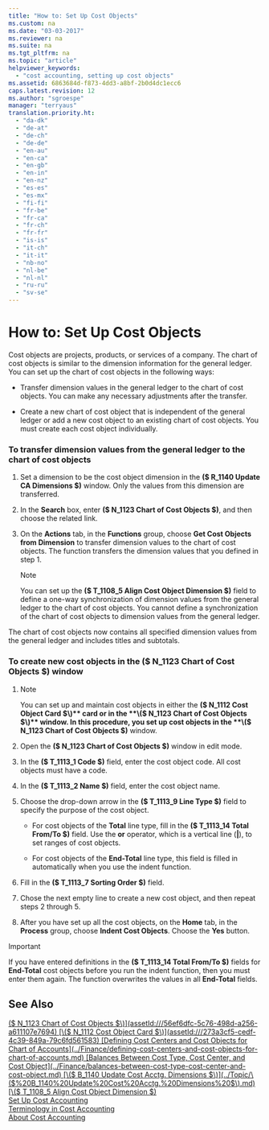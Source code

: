 ```yaml
---
title: "How to: Set Up Cost Objects"
ms.custom: na
ms.date: "03-03-2017"
ms.reviewer: na
ms.suite: na
ms.tgt_pltfrm: na
ms.topic: "article"
helpviewer_keywords: 
  - "cost accounting, setting up cost objects"
ms.assetid: 6863684d-f873-4dd3-a8bf-2b0d4dc1ecc6
caps.latest.revision: 12
ms.author: "sgroespe"
manager: "terryaus"
translation.priority.ht: 
  - "da-dk"
  - "de-at"
  - "de-ch"
  - "de-de"
  - "en-au"
  - "en-ca"
  - "en-gb"
  - "en-in"
  - "en-nz"
  - "es-es"
  - "es-mx"
  - "fi-fi"
  - "fr-be"
  - "fr-ca"
  - "fr-ch"
  - "fr-fr"
  - "is-is"
  - "it-ch"
  - "it-it"
  - "nb-no"
  - "nl-be"
  - "nl-nl"
  - "ru-ru"
  - "sv-se"
---
```

# How to: Set Up Cost Objects
Cost objects are projects, products, or services of a company. The chart of cost objects is similar to the dimension information for the general ledger. You can set up the chart of cost objects in the following ways:  
  
-   Transfer dimension values in the general ledger to the chart of cost objects. You can make any necessary adjustments after the transfer.  
  
-   Create a new chart of cost object that is independent of the general ledger or add a new cost object to an existing chart of cost objects. You must create each cost object individually.  
  
### To transfer dimension values from the general ledger to the chart of cost objects  
  
1.  Set a dimension to be the cost object dimension in the **\($ R\_1140 Update CA Dimensions $\)** window. Only the values from this dimension are transferred.  
  
2.  In the **Search** box, enter **\($ N\_1123 Chart of Cost Objects $\)**, and then choose the related link.  
  
3.  On the **Actions** tab, in the **Functions** group, choose **Get Cost Objects from Dimension** to transfer dimension values to the chart of cost objects. The function transfers the dimension values that you defined in step 1.  
  
    > [!NOTE]  
    >  You can set up the **\($ T\_1108\_5 Align Cost Object Dimension $\)**  field to define a one\-way synchronization of dimension values from the general ledger to the chart of cost objects. You cannot define a synchronization of the chart of cost objects to dimension values from the general ledger.  
  
 The chart of cost objects now contains all specified dimension values from the general ledger and includes titles and subtotals.  
  
### To create new cost objects in the \($ N\_1123 Chart of Cost Objects $\) window  
  
1.  > [!NOTE]  
    >  You can set up and maintain cost objects in either the **\($ N\_1112 Cost Object Card $\)** card or in the **\($ N\_1123 Chart of Cost Objects $\)** window. In this procedure, you set up cost objects in the **\($ N\_1123 Chart of Cost Objects $\)** window.  
  
2.  Open the **\($ N\_1123 Chart of Cost Objects $\)** window in edit mode.  
  
3.  In the **\($ T\_1113\_1 Code $\)** field, enter the cost object code. All cost objects must have a code.  
  
4.  In the **\($ T\_1113\_2 Name $\)** field, enter the cost object name.  
  
5.  Choose the drop\-down arrow in the **\($ T\_1113\_9 Line Type $\)** field to specify the purpose of the cost object.  
  
    -   For cost objects of the **Total** line type, fill in the **\($ T\_1113\_14 Total From\/To $\)** field. Use the **or** operator, which is a vertical line \(**&#124;**\), to set ranges of cost objects.  
  
    -   For cost objects of the **End\-Total** line type, this field is filled in automatically when you use  the indent function.  
  
6.  Fill in the **\($ T\_1113\_7 Sorting Order $\)** field.  
  
7.  Chose the next empty line to create a new cost object, and then repeat steps 2 through 5.  
  
8.  After you have set up all the cost objects, on the **Home** tab, in the **Process** group, choose **Indent Cost Objects**. Choose the **Yes** button.  
  
> [!IMPORTANT]  
>  If you have entered definitions in the **\($ T\_1113\_14 Total From\/To $\)** fields for **End\-Total** cost objects before you run the indent function, then you must enter them again. The function overwrites the values in all **End\-Total** fields.  
  
## See Also  
 [\($ N\_1123 Chart of Cost Objects $\)](assetId:///56ef6dfc-5c76-498d-a256-a611107e7694)   
 [\($ N\_1112 Cost Object Card $\)](assetId:///273a3cf5-cedf-4c39-849a-79c6fd561583)   
 [Defining Cost Centers and Cost Objects for Chart of Accounts](../Finance/defining-cost-centers-and-cost-objects-for-chart-of-accounts.md)   
 [Balances Between Cost Type, Cost Center, and Cost Object](../Finance/balances-between-cost-type-cost-center-and-cost-object.md)   
 [\($ B\_1140 Update Cost Acctg. Dimensions $\)](../Topic/\($%20B_1140%20Update%20Cost%20Acctg.%20Dimensions%20$\).md)   
 [\($ T\_1108\_5 Align Cost Object Dimension $\)](assetId:///0fed2fed-c7a7-49ec-b96f-75b082094d38)   
 [Set Up Cost Accounting](../Finance/set-up-cost-accounting.md)   
 [Terminology in Cost Accounting](../Finance/terminology-in-cost-accounting.md)   
 [About Cost Accounting](../Finance/about-cost-accounting.md)